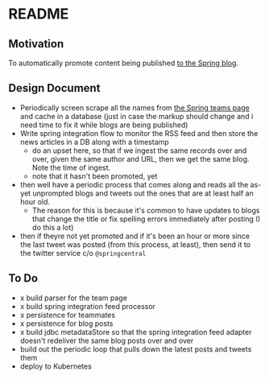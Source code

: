 # README   

## Motivation 

To automatically promote content being published [to the Spring blog](https://spring.io/blog). 

## Design Document

- Periodically screen scrape all the names from [the Spring teams page](https://spring.io/teams) and cache in a database (just in case the markup should change and i need time to fix it while blogs are being published)
- Write spring integration flow to monitor the RSS feed and then store the news articles in a DB along with a timestamp
    - do an upset here, so that if we ingest the same records over and over, given the same author and URL, then we get the same blog. Note the time of ingest.
    - note that it hasn't been promoted, yet
- then well have a periodic process that comes along and reads all the as-yet unprompted blogs and tweets out the ones that are at least half an hour old.
    - The reason for this is because it's common to have updates to blogs that change the title or fix spelling errors immediately after posting (I do this a lot)
- then if theyre not yet promoted and if it's been an hour or more since the last tweet was posted (from this process, at least), then send it to the twitter service c/o `@springcentral`

## To Do 
- x build parser for the team page
- x build spring integration feed processor
- x persistence for teammates
- x persistence for blog posts 
- x build jdbc metadataStore so that the spring integration feed adapter doesn't redeliver the same blog posts over and over 
- build out the periodic loop that pulls down the latest posts and tweets them
- deploy to Kubernetes

